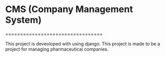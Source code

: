 # CMS (Company Management System)
=================================

This project is deveoloped with using django.
This project is made to be a project for managing pharmaceutical companies.
